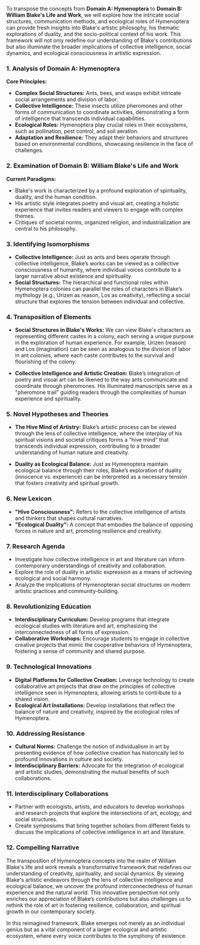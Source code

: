 To transpose the concepts from **Domain A: Hymenoptera** to **Domain B: William Blake's Life and Work**, we will explore how the intricate social structures, communication methods, and ecological roles of Hymenoptera can provide fresh insights into Blake's artistic philosophy, his thematic explorations of duality, and the socio-political context of his work. This framework will not only redefine our understanding of Blake's contributions but also illuminate the broader implications of collective intelligence, social dynamics, and ecological consciousness in artistic expression.

### 1. Analysis of Domain A: Hymenoptera

**Core Principles:**
- **Complex Social Structures:** Ants, bees, and wasps exhibit intricate social arrangements and division of labor.
- **Collective Intelligence:** These insects utilize pheromones and other forms of communication to coordinate activities, demonstrating a form of intelligence that transcends individual capabilities.
- **Ecological Roles:** Hymenoptera play crucial roles in their ecosystems, such as pollination, pest control, and soil aeration.
- **Adaptation and Resilience:** They adapt their behaviors and structures based on environmental conditions, showcasing resilience in the face of challenges.

### 2. Examination of Domain B: William Blake's Life and Work

**Current Paradigms:**
- Blake's work is characterized by a profound exploration of spirituality, duality, and the human condition.
- His artistic style integrates poetry and visual art, creating a holistic experience that invites readers and viewers to engage with complex themes.
- Critiques of societal norms, organized religion, and industrialization are central to his philosophy.

### 3. Identifying Isomorphisms

- **Collective Intelligence:** Just as ants and bees operate through collective intelligence, Blake’s works can be viewed as a collective consciousness of humanity, where individual voices contribute to a larger narrative about existence and spirituality.
- **Social Structures:** The hierarchical and functional roles within Hymenoptera colonies can parallel the roles of characters in Blake’s mythology (e.g., Urizen as reason, Los as creativity), reflecting a social structure that explores the tension between individual and collective.

### 4. Transposition of Elements

- **Social Structures in Blake's Works:** We can view Blake's characters as representing different castes in a colony, each serving a unique purpose in the exploration of human experience. For example, Urizen (reason) and Los (imagination) can be seen as analogous to the division of labor in ant colonies, where each caste contributes to the survival and flourishing of the colony.
  
- **Collective Intelligence and Artistic Creation:** Blake’s integration of poetry and visual art can be likened to the way ants communicate and coordinate through pheromones. His illuminated manuscripts serve as a "pheromone trail" guiding readers through the complexities of human experience and spirituality.

### 5. Novel Hypotheses and Theories

- **The Hive Mind of Artistry:** Blake’s artistic process can be viewed through the lens of collective intelligence, where the interplay of his spiritual visions and societal critiques forms a "hive mind" that transcends individual expression, contributing to a broader understanding of human nature and creativity.
  
- **Duality as Ecological Balance:** Just as Hymenoptera maintain ecological balance through their roles, Blake’s exploration of duality (innocence vs. experience) can be interpreted as a necessary tension that fosters creativity and spiritual growth.

### 6. New Lexicon

- **"Hive Consciousness":** Refers to the collective intelligence of artists and thinkers that shapes cultural narratives.
- **"Ecological Duality":** A concept that embodies the balance of opposing forces in nature and art, promoting resilience and creativity.

### 7. Research Agenda

- Investigate how collective intelligence in art and literature can inform contemporary understandings of creativity and collaboration.
- Explore the role of duality in artistic expression as a means of achieving ecological and social harmony.
- Analyze the implications of Hymenopteran social structures on modern artistic practices and community-building.

### 8. Revolutionizing Education

- **Interdisciplinary Curriculum:** Develop programs that integrate ecological studies with literature and art, emphasizing the interconnectedness of all forms of expression.
- **Collaborative Workshops:** Encourage students to engage in collective creative projects that mimic the cooperative behaviors of Hymenoptera, fostering a sense of community and shared purpose.

### 9. Technological Innovations

- **Digital Platforms for Collective Creation:** Leverage technology to create collaborative art projects that draw on the principles of collective intelligence seen in Hymenoptera, allowing artists to contribute to a shared vision.
- **Ecological Art Installations:** Develop installations that reflect the balance of nature and creativity, inspired by the ecological roles of Hymenoptera.

### 10. Addressing Resistance

- **Cultural Norms:** Challenge the notion of individualism in art by presenting evidence of how collective creation has historically led to profound innovations in culture and society.
- **Interdisciplinary Barriers:** Advocate for the integration of ecological and artistic studies, demonstrating the mutual benefits of such collaborations.

### 11. Interdisciplinary Collaborations

- Partner with ecologists, artists, and educators to develop workshops and research projects that explore the intersections of art, ecology, and social structures.
- Create symposiums that bring together scholars from different fields to discuss the implications of collective intelligence in art and literature.

### 12. Compelling Narrative

The transposition of Hymenoptera concepts into the realm of William Blake's life and work reveals a transformative framework that redefines our understanding of creativity, spirituality, and social dynamics. By viewing Blake's artistic endeavors through the lens of collective intelligence and ecological balance, we uncover the profound interconnectedness of human experience and the natural world. This innovative perspective not only enriches our appreciation of Blake’s contributions but also challenges us to rethink the role of art in fostering resilience, collaboration, and spiritual growth in our contemporary society.

In this reimagined framework, Blake emerges not merely as an individual genius but as a vital component of a larger ecological and artistic ecosystem, where every voice contributes to the symphony of existence.